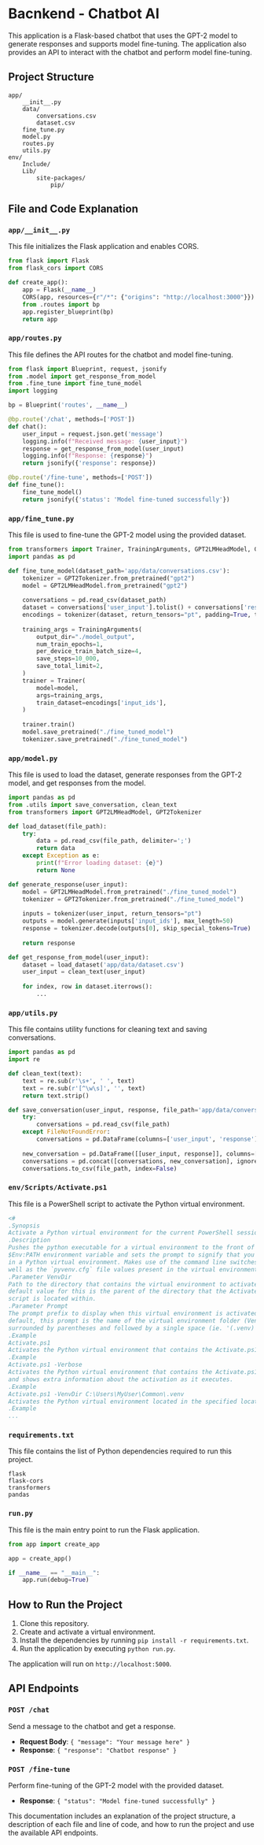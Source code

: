 # Bacnkend - Chatbot AI

This application is a Flask-based chatbot that uses the GPT-2 model to generate responses and supports model fine-tuning. The application also provides an API to interact with the chatbot and perform model fine-tuning.

## Project Structure

```
app/
    __init__.py
    data/
        conversations.csv
        dataset.csv
    fine_tune.py
    model.py
    routes.py
    utils.py
env/
    Include/
    Lib/
        site-packages/
            pip/
```

## File and Code Explanation

### `app/__init__.py`

This file initializes the Flask application and enables CORS.

```py
from flask import Flask
from flask_cors import CORS

def create_app():
    app = Flask(__name__)
    CORS(app, resources={r"/*": {"origins": "http://localhost:3000"}})
    from .routes import bp
    app.register_blueprint(bp)
    return app
```

### `app/routes.py`

This file defines the API routes for the chatbot and model fine-tuning.

```py
from flask import Blueprint, request, jsonify
from .model import get_response_from_model
from .fine_tune import fine_tune_model
import logging

bp = Blueprint('routes', __name__)

@bp.route('/chat', methods=['POST'])
def chat():
    user_input = request.json.get('message')
    logging.info(f"Received message: {user_input}")
    response = get_response_from_model(user_input)
    logging.info(f"Response: {response}")
    return jsonify({'response': response})

@bp.route('/fine-tune', methods=['POST'])
def fine_tune():
    fine_tune_model()
    return jsonify({'status': 'Model fine-tuned successfully'})
```

### `app/fine_tune.py`

This file is used to fine-tune the GPT-2 model using the provided dataset.

```py
from transformers import Trainer, TrainingArguments, GPT2LMHeadModel, GPT2Tokenizer
import pandas as pd

def fine_tune_model(dataset_path='app/data/conversations.csv'):
    tokenizer = GPT2Tokenizer.from_pretrained("gpt2")
    model = GPT2LMHeadModel.from_pretrained("gpt2")
    
    conversations = pd.read_csv(dataset_path)
    dataset = conversations['user_input'].tolist() + conversations['response'].tolist()
    encodings = tokenizer(dataset, return_tensors="pt", padding=True, truncation=True)
    
    training_args = TrainingArguments(
        output_dir="./model_output",
        num_train_epochs=1,
        per_device_train_batch_size=4,
        save_steps=10_000,
        save_total_limit=2,
    )
    trainer = Trainer(
        model=model,
        args=training_args,
        train_dataset=encodings['input_ids'],
    )
    
    trainer.train()
    model.save_pretrained("./fine_tuned_model")
    tokenizer.save_pretrained("./fine_tuned_model")
```

### `app/model.py`

This file is used to load the dataset, generate responses from the GPT-2 model, and get responses from the model.

```py
import pandas as pd
from .utils import save_conversation, clean_text
from transformers import GPT2LMHeadModel, GPT2Tokenizer

def load_dataset(file_path):
    try:
        data = pd.read_csv(file_path, delimiter=';')
        return data
    except Exception as e:
        print(f"Error loading dataset: {e}")
        return None

def generate_response(user_input):
    model = GPT2LMHeadModel.from_pretrained("./fine_tuned_model")
    tokenizer = GPT2Tokenizer.from_pretrained("./fine_tuned_model")
    
    inputs = tokenizer(user_input, return_tensors="pt")
    outputs = model.generate(inputs['input_ids'], max_length=50)
    response = tokenizer.decode(outputs[0], skip_special_tokens=True)
    
    return response

def get_response_from_model(user_input):
    dataset = load_dataset('app/data/dataset.csv')
    user_input = clean_text(user_input)
    
    for index, row in dataset.iterrows():
        ...
```

### `app/utils.py`

This file contains utility functions for cleaning text and saving conversations.

```py
import pandas as pd
import re

def clean_text(text):
    text = re.sub(r'\s+', ' ', text)
    text = re.sub(r'[^\w\s]', '', text)
    return text.strip()

def save_conversation(user_input, response, file_path='app/data/conversations.csv'):
    try:
        conversations = pd.read_csv(file_path)
    except FileNotFoundError:
        conversations = pd.DataFrame(columns=['user_input', 'response'])
    
    new_conversation = pd.DataFrame([[user_input, response]], columns=['user_input', 'response'])
    conversations = pd.concat([conversations, new_conversation], ignore_index=True)
    conversations.to_csv(file_path, index=False)
```

### `env/Scripts/Activate.ps1`

This file is a PowerShell script to activate the Python virtual environment.

```ps1
<#
.Synopsis
Activate a Python virtual environment for the current PowerShell session.
.Description
Pushes the python executable for a virtual environment to the front of the
$Env:PATH environment variable and sets the prompt to signify that you are
in a Python virtual environment. Makes use of the command line switches as
well as the `pyvenv.cfg` file values present in the virtual environment.
.Parameter VenvDir
Path to the directory that contains the virtual environment to activate. The
default value for this is the parent of the directory that the Activate.ps1
script is located within.
.Parameter Prompt
The prompt prefix to display when this virtual environment is activated. By
default, this prompt is the name of the virtual environment folder (VenvDir)
surrounded by parentheses and followed by a single space (ie. '(.venv) ').
.Example
Activate.ps1
Activates the Python virtual environment that contains the Activate.ps1 script.
.Example
Activate.ps1 -Verbose
Activates the Python virtual environment that contains the Activate.ps1 script,
and shows extra information about the activation as it executes.
.Example
Activate.ps1 -VenvDir C:\Users\MyUser\Common\.venv
Activates the Python virtual environment located in the specified location.
.Example
...
```

### `requirements.txt`

This file contains the list of Python dependencies required to run this project.

```
flask
flask-cors
transformers
pandas
```

### `run.py`

This file is the main entry point to run the Flask application.

```py
from app import create_app

app = create_app()

if __name__ == "__main__":
    app.run(debug=True)
```

## How to Run the Project

1. Clone this repository.
2. Create and activate a virtual environment.
3. Install the dependencies by running `pip install -r requirements.txt`.
4. Run the application by executing `python run.py`.

The application will run on `http://localhost:5000`.

## API Endpoints

### `POST /chat`

Send a message to the chatbot and get a response.

- **Request Body**: `{ "message": "Your message here" }`
- **Response**: `{ "response": "Chatbot response" }`

### `POST /fine-tune`

Perform fine-tuning of the GPT-2 model with the provided dataset.

- **Response**: `{ "status": "Model fine-tuned successfully" }`

This documentation includes an explanation of the project structure, a description of each file and line of code, and how to run the project and use the available API endpoints.